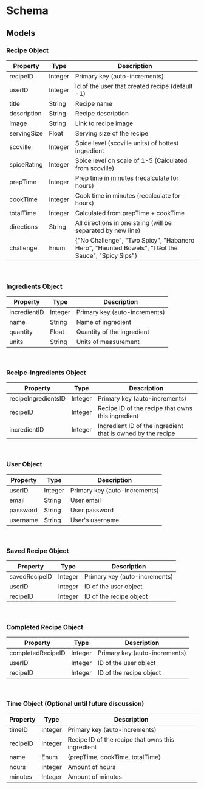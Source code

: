 # Schema 
## Models

### Recipe Object

| Property      | Type     | Description |
| ------------- | -------- | ------------|
| recipeID | Integer |  Primary key (auto-increments)|
| userID| Integer | Id of the user that created recipe (default -1) |
|    title    |  String  |    Recipe name     |
|   description    | String   |  Recipe description   |
|    image    |  String   |  Link to recipe image  |
|    servingSize     |   Float |    Serving size of the recipe   |
|    scoville    |   Integer |    Spice level (scoville units) of hottest ingredient      |
| spiceRating | Integer | Spice level on scale of 1-5 (Calculated from scoville)
|    prepTime  |  Integer  |  Prep time in minutes (recalculate for hours)   |
|     cookTime   |   Integer  |  Cook time in minutes (recalculate for hours)  |
|     totalTime   |  Integer  |    Calculated from prepTime + cookTime   |
| directions | String | All directions in one string (will be separated by new line) |
| challenge | Enum | {"No Challenge", "Two Spicy", "Habanero Hero", "Haunted Bowels", "I Got the Sauce", "Spicy Sips"}|
  
<br>

### Ingredients Object

| Property      | Type     | Description |
| ------------- | -------- | ------------|
|  incredientID    |  Integer  | Primary key (auto-increments)    |
|   name    |  String  | Name of ingredient   |
|    quantity    |   Float | Quantity of the ingredient     |
| units |String | Units of measurement |
  
<br>

### Recipe-Ingredients Object

| Property      | Type     | Description |
| ------------- | -------- | ------------|
|   recipeIngredientsID     |  Integer  |   Primary key (auto-increments)   |
| recipeID | Integer | Recipe ID of the recipe that owns this ingredient |
|  incredientID    |  Integer  |   Ingredient ID of the ingredient that is owned by the recipe  |

<br>

### User Object

| Property      | Type     | Description |
| ------------- | -------- | ------------|
|  userID   | Integer   |   Primary key (auto-increments)   |
|   email    |  String  | User email        |
|   password     |  String  | User password     |
|   username   | String   |   User's username    |

<br>   

### Saved Recipe Object

| Property      | Type     | Description |
| ------------- | -------- | ------------|
|   savedRecipeID     | Integer   | Primary key (auto-increments)   |
|     userID   | Integer   |  ID of the user object    |
|    recipeID    |  Integer  |    ID of the recipe object   |

  
<br>


### Completed Recipe Object

| Property      | Type     | Description |
| ------------- | -------- | ------------|
|   completedRecipeID     | Integer   | Primary key (auto-increments)   |
|     userID   | Integer   |  ID of the user object    |
|    recipeID    |  Integer  |    ID of the recipe object   |
   
<br>

### Time Object (Optional until future discussion)

| Property      | Type     | Description |
| ------------- | -------- | ------------|
|   timeID   |  Integer  |   Primary key (auto-increments)      |
| recipeID | Integer | Recipe ID of the recipe that owns this ingredient |
|    name    |  Enum  |   {prepTime, cookTime, totalTime}   |
|   hours     |  Integer  |  Amount of hours   |
|     minutes   |   Integer |   Amount of minutes    |
